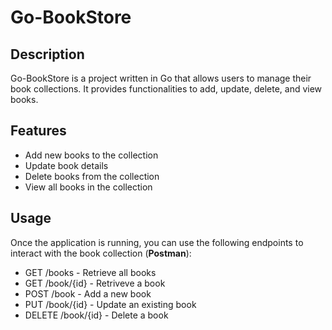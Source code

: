 # Go-BookStore

## Description
Go-BookStore is a project written in Go that allows users to manage their book collections. It provides functionalities to add, update, delete, and view books.

## Features
- Add new books to the collection
- Update book details
- Delete books from the collection
- View all books in the collection

## Usage
Once the application is running, you can use the following endpoints to interact with the book collection (**Postman**):  

- GET /books - Retrieve all books
- GET /book/{id} - Retriveve a book
- POST /book - Add a new book  
- PUT /book/{id} - Update an existing book  
- DELETE /book/{id} - Delete a book  
